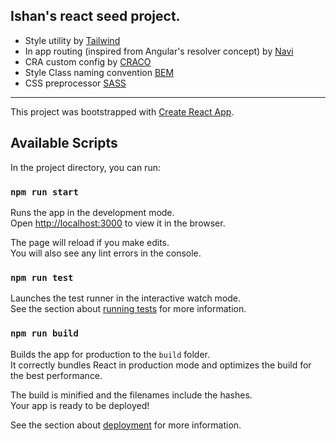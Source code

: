 ## Ishan's react seed project.

- Style utility by [Tailwind](https://tailwindcss.com/)
- In app routing (inspired from Angular's resolver concept) by [Navi](https://frontarm.com/navi/en/)
- CRA custom config by [CRACO](https://github.com/gsoft-inc/craco) 
- Style Class naming convention [BEM](http://getbem.com/naming/)
- CSS preprocessor [SASS](https://sass-lang.com/)
---------
This project was bootstrapped with [Create React App](https://github.com/facebook/create-react-app).
## Available Scripts

In the project directory, you can run:

### `npm run start`

Runs the app in the development mode.<br />
Open [http://localhost:3000](http://localhost:3000) to view it in the browser.

The page will reload if you make edits.<br />
You will also see any lint errors in the console.

### `npm run test`

Launches the test runner in the interactive watch mode.<br />
See the section about [running tests](https://facebook.github.io/create-react-app/docs/running-tests) for more information.

### `npm run build`

Builds the app for production to the `build` folder.<br />
It correctly bundles React in production mode and optimizes the build for the best performance.

The build is minified and the filenames include the hashes.<br />
Your app is ready to be deployed!

See the section about [deployment](https://facebook.github.io/create-react-app/docs/deployment) for more information.

